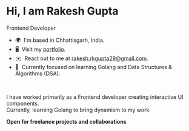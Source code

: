 # Hi, I am Rakesh Gupta
Frontend Developer

*   🌍  I'm based in Chhattisgarh, India.
*   🖥️  Visit my [portfolio](http://rakesh-gupta29.github.io).
*   ✉️  React out to me at [rakesh.rkgupta29@gmail.com](mailto:rakesh.rkgupta29@gmail.com).
*   🧠  Currently focused on learning Golang and Data Structures & Algorithms (DSA).
  <br />

I have worked primarily as a Frontend developer creating interactive UI components. <br />
Currently, learning Golang to bring dynamism to my work.

**Open for freelance projects and collaborations**


